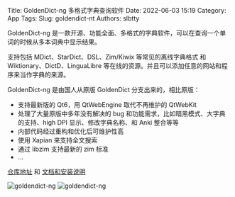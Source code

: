 Title: GoldenDict-ng 多格式字典查询软件
Date: 2022-06-03 15:19
Category: App
Tags: 
Slug: goldendict-nt
Authors: slbtty

GoldenDict-ng 是一款开源、功能全面、多格式的字典软件，可以在查询一个单词的时候从多本词典中显示结果。

支持包括 MDict、StarDict、DSL、Zim/Kiwix 等常见的离线字典格式 和 Wiktionary、DictD、LinguaLibre 等在线的资源。并且可以添加任意的网站和程序来当作字典的来源。

<!-- PELICAN_END_SUMMARY -->

GoldenDict-ng 是由国人从原版 GoldenDict 分支出来的，相比原版：

* 支持最新版的 Qt6，用 QtWebEngine 取代不再维护的 QtWebKit
* 处理了大量原版中多年没有解决的 bug 和功能需求，比如暗黑模式、大字典的支持、high DPI 显示、修改字典名称、和 Anki 整合等等
* 内部代码经过重构和优化后可维护性高
* 使用 Xapian 来支持全文搜索
* 通过 libzim 支持最新的 zim 标准
* ...

[仓库地址](https://github.com/xiaoyifang/goldendict-ng) 和 [文档和安装说明](https://xiaoyifang.github.io/goldendict-ng/)

![goldendict-ng]({filename}/images/gdimg1.png)
![goldendict-ng]({filename}/images/gdimg2.png)

